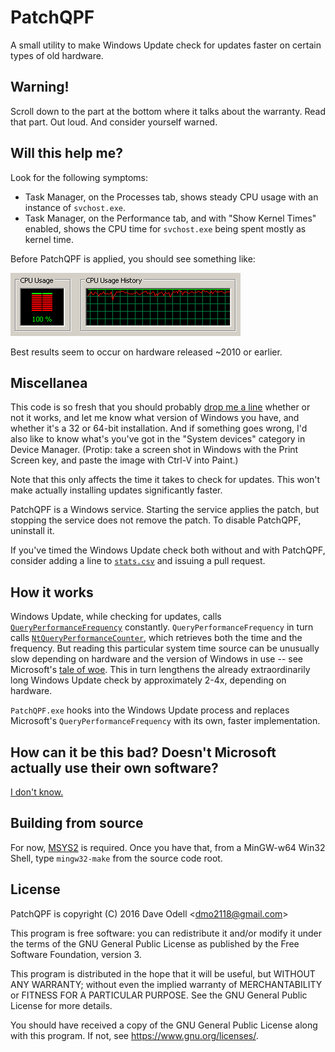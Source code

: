 PatchQPF
========

A small utility to make Windows Update check for updates faster on certain types
of old hardware.

Warning!
--------

Scroll down to the part at the bottom where it talks about the warranty. Read
that part. Out loud. And consider yourself warned.

Will this help me?
------------------

Look for the following symptoms:

* Task Manager, on the Processes tab, shows steady CPU usage with an instance of
  `svchost.exe`.
* Task Manager, on the Performance tab, and with "Show Kernel Times" enabled,
  shows the CPU time for `svchost.exe` being spent mostly as kernel time.

Before PatchQPF is applied, you should see something like:

![](slow-system.png)

Best results seem to occur on hardware released ~2010 or earlier.

Miscellanea
-----------

This code is so fresh that you should probably
[drop me a line](mailto:dmo2118%20%d0%90%d0%a2%20gmail.com) whether or not
it works, and let me know what version of Windows you have, and whether it's a
32 or 64-bit installation. And if something goes wrong, I'd also like to know
what's you've got in the "System devices" category in Device Manager. (Protip:
take a screen shot in Windows with the Print Screen key, and paste the image
with Ctrl-V into Paint.)

Note that this only affects the time it takes to check for updates. This won't
make actually installing updates significantly faster.

PatchQPF is a Windows service. Starting the service applies the patch, but
stopping the service does not remove the patch. To disable PatchQPF, uninstall
it.

If you've timed the Windows Update check both without and with PatchQPF,
consider adding a line to [`stats.csv`](stats.csv) and issuing a pull request.

How it works
------------

Windows Update, while checking for updates, calls
[`QueryPerformanceFrequency`](https://msdn.microsoft.com/en-us/library/windows/desktop/ms644905%28v=vs.85%29.aspx)
constantly. `QueryPerformanceFrequency` in turn calls
[`NtQueryPerformanceCounter`](https://msdn.microsoft.com/en-us/library/bb432384%28v=vs.85%29.aspx), 
which retrieves both the time and the frequency. But reading this particular
system time source can be unusually slow depending on hardware and the version
of Windows in use -- see Microsoft's
[tale of woe](https://msdn.microsoft.com/en-us/library/windows/desktop/dn553408%28v=vs.85%29.aspx).
This in turn lengthens the already extraordinarily long Windows Update check by
approximately 2-4x, depending on hardware.

`PatchQPF.exe` hooks into the Windows Update process and replaces Microsoft's
`QueryPerformanceFrequency` with its own, faster implementation.

How can it be this bad? Doesn't Microsoft actually use their own software?
--------------------------------------------------------------------------

[I don't know.](https://www.drugabuse.gov/publications/research-reports/inhalants/how-can-inhalant-abuse-be-recognized)

Building from source
--------------------

For now, [MSYS2](https://msys2.github.io/) is required. Once you have that, from
a MinGW-w64 Win32 Shell, type `mingw32-make` from the source code root.

License
-------

PatchQPF is copyright (C) 2016 Dave Odell <<dmo2118@gmail.com>>

This program is free software: you can redistribute it and/or modify
it under the terms of the GNU General Public License as published by
the Free Software Foundation, version 3.

This program is distributed in the hope that it will be useful,
but WITHOUT ANY WARRANTY; without even the implied warranty of
MERCHANTABILITY or FITNESS FOR A PARTICULAR PURPOSE.  See the
GNU General Public License for more details.

You should have received a copy of the GNU General Public License
along with this program.  If not, see <https://www.gnu.org/licenses/>.
